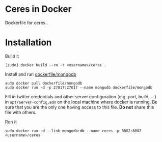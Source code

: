 # Ceres in Docker
Dockerfile for ceres .

# Installation

Build it
```
[sudo] docker build --rm -t <username>/ceres .
```

Install and run [dockerfile/mongodb](https://index.docker.io/u/dockerfile/mongodb/ "dockerfile/mongodb")
```
sudo docker pull dockerfile/mongodb 
sudo docker run -d -p 27017:27017 --name mongodb dockerfile/mongodb
```

Fill in twitter credentials and other server configuration (e.g. port, build, ...) in `opt/server-config.edn` on the local machine where docker is running. Be sure that you are the only one having access to this file. **Do not** share this file with others.


Run it
```
sudo docker run -d --link mongodb:db --name ceres -p 8082:8082 <username>/ceres
```
